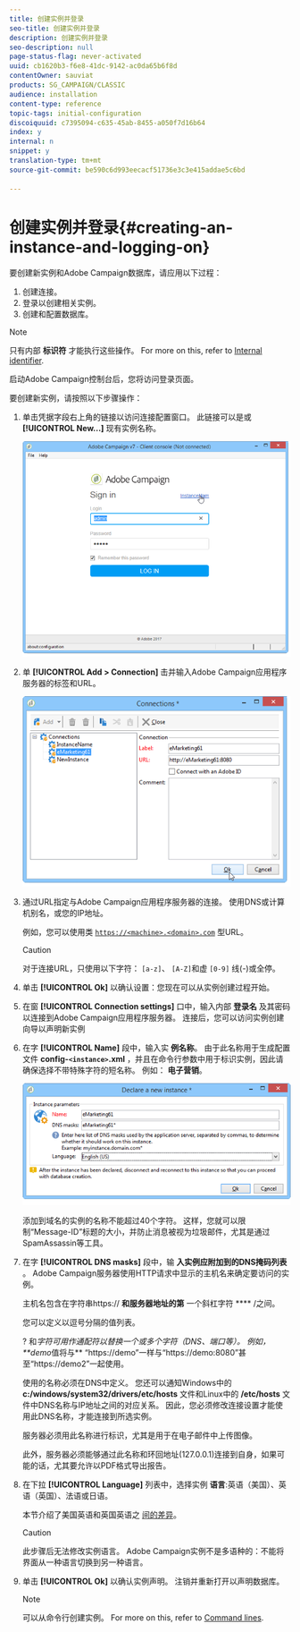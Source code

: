 ```yaml
---
title: 创建实例并登录
seo-title: 创建实例并登录
description: 创建实例并登录
seo-description: null
page-status-flag: never-activated
uuid: cb1620b3-f6e8-41dc-9142-ac0da65b6f8d
contentOwner: sauviat
products: SG_CAMPAIGN/CLASSIC
audience: installation
content-type: reference
topic-tags: initial-configuration
discoiquuid: c7395094-c635-45ab-8455-a050f7d16b64
index: y
internal: n
snippet: y
translation-type: tm+mt
source-git-commit: be590c6d993eecacf51736e3c3e415addae5c6bd

---
```



# 创建实例并登录{#creating-an-instance-and-logging-on}

要创建新实例和Adobe Campaign数据库，请应用以下过程：

1. 创建连接。
1. 登录以创建相关实例。
1. 创建和配置数据库。

>[!NOTE]
>
>只有内部 **标识符** 才能执行这些操作。 For more on this, refer to [Internal identifier](../../installation/using/campaign-server-configuration.md#internal-identifier).

启动Adobe Campaign控制台后，您将访问登录页面。

要创建新实例，请按照以下步骤操作：

1. 单击凭据字段右上角的链接以访问连接配置窗口。 此链接可以是或 **[!UICONTROL New...]** 现有实例名称。

   ![](assets/s_ncs_install_define_connection_01.png)

1. 单 **[!UICONTROL Add > Connection]** 击并输入Adobe Campaign应用程序服务器的标签和URL。

   ![](assets/s_ncs_install_define_connection_02.png)

1. 通过URL指定与Adobe Campaign应用程序服务器的连接。 使用DNS或计算机别名，或您的IP地址。

   例如，您可以使用类 [`https://<machine>.<domain>.com`](https://machine) 型URL。

   >[!CAUTION]
   >
   >对于连接URL，只使用以下字符： `[a-z]`、 `[A-Z]`和虚 `[0-9]` 线(-)或全停。

1. 单击 **[!UICONTROL Ok]** 以确认设置：您现在可以从实例创建过程开始。
1. 在窗 **[!UICONTROL Connection settings]** 口中，输入内部 **登录名** 及其密码以连接到Adobe Campaign应用程序服务器。 连接后，您可以访问实例创建向导以声明新实例
1. 在字 **[!UICONTROL Name]** 段中，输入实 **例名称**。 由于此名称用于生成配置文件 **config-`<instance>`.xml** ，并且在命令行参数中用于标识实例，因此请确保选择不带特殊字符的短名称。 例如： **电子营销**。

   ![](assets/s_ncs_install_create_instance.png)

   添加到域名的实例的名称不能超过40个字符。 这样，您就可以限制“Message-ID”标题的大小，并防止消息被视为垃圾邮件，尤其是通过SpamAssassin等工具。

1. 在字 **[!UICONTROL DNS masks]** 段中，输 **入实例应附加到的DNS掩码列表** 。 Adobe Campaign服务器使用HTTP请求中显示的主机名来确定要访问的实例。

   主机名包含在字符串https:// **和服务器地址的第** 一个斜杠字符 **** /之间。

   您可以定义以逗号分隔的值列表。

   ? 和*字符可用作通配符以替换一个或多个字符（DNS、端口等）。 例如， **demo*值将与** “https://demo”一样与“https://demo:8080”甚至“https://demo2”一起使用。

   使用的名称必须在DNS中定义。 您还可以通知Windows中的 **c:/windows/system32/drivers/etc/hosts** 文件和Linux中的 **/etc/hosts** 文件中DNS名称与IP地址之间的对应关系。 因此，您必须修改连接设置才能使用此DNS名称，才能连接到所选实例。

   服务器必须用此名称进行标识，尤其是用于在电子邮件中上传图像。

   此外，服务器必须能够通过此名称和环回地址(127.0.0.1)连接到自身，如果可能的话，尤其要允许以PDF格式导出报告。

1. 在下拉 **[!UICONTROL Language]** 列表中，选择实例 **语言**:英语（美国）、英语（英国）、法语或日语。

   本节介绍了美国英语和英国英语之 [间的差异](../../platform/using/adobe-campaign-workspace.md#date-and-time)。

   >[!CAUTION]
   >
   >此步骤后无法修改实例语言。 Adobe Campaign实例不是多语种的：不能将界面从一种语言切换到另一种语言。

1. 单击 **[!UICONTROL Ok]** 以确认实例声明。 注销并重新打开以声明数据库。

   >[!NOTE]
   >
   >可以从命令行创建实例。 For more on this, refer to [Command lines](../../installation/using/command-lines.md).

